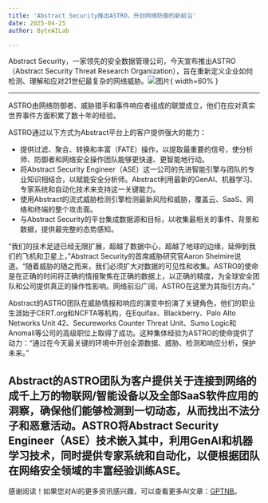 ```yaml
---
title: 'Abstract Security推出ASTRO，开创网络防御的新前沿'
date: 2025-04-25
author: ByteAILab

---
```


Abstract Security，一家领先的安全数据管理公司，今天宣布推出ASTRO（Abstract Security Threat Research Organization），旨在重新定义企业如何检测、理解和应对21世纪最复杂的网络威胁。![图片](https://ai-techpark.com/wp-content/uploads/Abstract-Security.jpg){ width=60% }

---
ASTRO由网络防御者、威胁猎手和事件响应者组成的联盟成立，他们在应对真实世界事件方面积累了数十年的经验。

ASTRO通过以下方式为Abstract平台上的客户提供强大的能力：

- 提供过滤、聚合、转换和丰富（FATE）操作，以提取最重要的信号，使分析师、防御者和网络安全操作团队能够更快速、更智能地行动。
- 将Abstract Security Engineer（ASE）这一公司的先进智能引擎与团队的专业知识相结合，以赋能安全分析师。Abstract利用最新的GenAI、机器学习、专家系统和自动化技术来支持这一关键能力。
- 使用Abstract的流式威胁检测引擎检测最新风险和威胁，覆盖云、SaaS、网络和终端的整个攻击面。
- 与Abstract Security的平台集成数据源和目标，以收集最相关的事件、背景和数据，提供最完整的态势感知。

“我们的技术足迹已经无限扩展，超越了数据中心，超越了地球的边缘，延伸到我们的飞机和卫星上，”Abstract Security的首席威胁研究官Aaron Shelmire说道。“随着威胁的随之而来，我们必须扩大对数据的可见性和收集。ASTRO的使命是在正确的时间将正确的情报聚焦在正确的数据上，以正确的精度，为全球安全团队和公司提供真正的操作性影响。网络前沿广阔，ASTRO在这里为其指引方向。”

Abstract的ASTRO团队在威胁情报和响应的演变中扮演了关键角色，他们的职业生涯始于CERT.org和NCFTA等机构，在Equifax、Blackberry、Palo Alto Networks Unit 42、Secureworks Counter Threat Unit、Sumo Logic和Anomali等公司的高级职位上取得了成功。这种集体经验为ASTRO的使命提供了动力：“通过在今天最关键的环境中开创全源数据、威胁、检测和响应分析，保护未来。”

Abstract的ASTRO团队为客户提供关于连接到网络的成千上万的物联网/智能设备以及全部SaaS软件应用的洞察，确保他们能够检测到一切动态，从而找出不法分子和恶意活动。ASTRO将Abstract Security Engineer（ASE）技术嵌入其中，利用GenAI和机器学习技术，同时提供专家系统和自动化，以便根据团队在网络安全领域的丰富经验训练ASE。
---
感谢阅读！如果您对AI的更多资讯感兴趣，可以查看更多AI文章：[GPTNB](https://gptnb.com)。